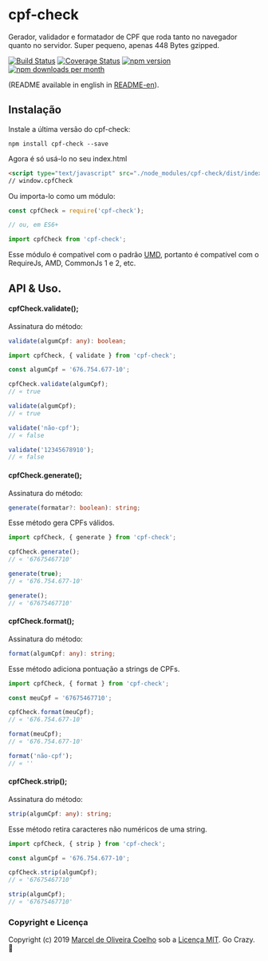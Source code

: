 # cpf-check
Gerador, validador e formatador de CPF que roda tanto no navegador quanto no servidor. Super pequeno, apenas 448 Bytes gzipped.

[![Build Status](https://travis-ci.org/flasd/cpf-check.svg?branch=master)](https://travis-ci.org/husscode/cpf-check) 
[![Coverage Status](https://coveralls.io/repos/github/flasd/cpf-check/badge.svg?branch=master)](https://coveralls.io/github/husscode/cpf-check?branch=master) 
[![npm version](https://badge.fury.io/js/cpf-check.svg)](https://www.npmjs.com/package/cpf-check) 
[![npm downloads per month](https://img.shields.io/npm/dm/cpf-check.svg)](https://www.npmjs.com/package/cpf-check)

(README available in english in [README-en](https://github.com/husscode/cpf-check/blob/master/README-en.md)).
## Instalação
Instale a última versão do cpf-check:
```
npm install cpf-check --save
```
Agora é só usá-lo no seu index.html
```html
<script type="text/javascript" src="./node_modules/cpf-check/dist/index.umd.js"></script>
// window.cpfCheck
```
Ou importa-lo como um módulo:
```javascript
const cpfCheck = require('cpf-check');

// ou, em ES6+

import cpfCheck from 'cpf-check';
```
Esse módulo é compativel com o padrão [UMD](https://github.com/umdjs/umd), portanto é compatível com o RequireJs, AMD, CommonJs 1 e 2, etc.

## API & Uso.
#### cpfCheck.validate();
Assinatura do método:
```typescript
validate(algumCpf: any): boolean;
```
```javascript
import cpfCheck, { validate } from 'cpf-check';

const algumCpf = '676.754.677-10';

cpfCheck.validate(algumCpf);
// « true

validate(algumCpf);
// « true

validate('não-cpf');
// « false

validate('12345678910');
// « false
```


#### cpfCheck.generate();
Assinatura do método:
```typescript
generate(formatar?: boolean): string;
```
Esse método gera CPFs válidos.

```javascript
import cpfCheck, { generate } from 'cpf-check';

cpfCheck.generate();
// « '67675467710'

generate(true);
// « '676.754.677-10'

generate();
// « '67675467710'
```

#### cpfCheck.format();
Assinatura do método:
```typescript
format(algumCpf: any): string;
```
Esse método adiciona pontuação a strings de CPFs.
```javascript
import cpfCheck, { format } from 'cpf-check';

const meuCpf = '67675467710';

cpfCheck.format(meuCpf);
// « '676.754.677-10'

format(meuCpf);
// « '676.754.677-10'

format('não-cpf');
// « ''
```

#### cpfCheck.strip();
Assinatura do método:
```typescript
strip(algumCpf: any): string;
```
Esse método retira caracteres não numéricos de uma string.
```javascript
import cpfCheck, { strip } from 'cpf-check';

const algumCpf = '676.754.677-10';

cpfCheck.strip(algumCpf);
// « '67675467710'

strip(algumCpf);
// « '67675467710'
```

### Copyright e Licença

Copyright (c) 2019 [Marcel de Oliveira Coelho](https://github.com/husscode) sob a [Licença MIT](https://github.com/husscode/cpf-check/blob/master/LICENSE.md). Go Crazy. :rocket:
